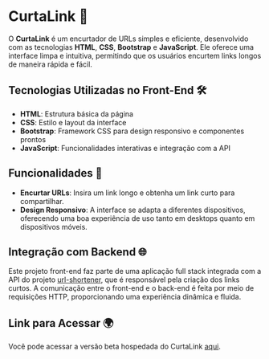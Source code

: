 # CurtaLink 🔗

O **CurtaLink** é um encurtador de URLs simples e eficiente, desenvolvido com as tecnologias **HTML**, **CSS**, **Bootstrap** e **JavaScript**. Ele oferece uma interface limpa e intuitiva, permitindo que os usuários encurtem links longos de maneira rápida e fácil.

## Tecnologias Utilizadas no Front-End 🛠️

- **HTML**: Estrutura básica da página
- **CSS**: Estilo e layout da interface
- **Bootstrap**: Framework CSS para design responsivo e componentes prontos
- **JavaScript**: Funcionalidades interativas e integração com a API

## Funcionalidades 🚀

- **Encurtar URLs**: Insira um link longo e obtenha um link curto para compartilhar.
- **Design Responsivo**: A interface se adapta a diferentes dispositivos, oferecendo uma boa experiência de uso tanto em desktops quanto em dispositivos móveis.

## Integração com Backend 🌐

Este projeto front-end faz parte de uma aplicação full stack integrada com a API do projeto [url-shortener](https://github.com/victorMarchiDev/url-shortener), que é responsável pela criação dos links curtos. A comunicação entre o front-end e o back-end é feita por meio de requisições HTTP, proporcionando uma experiência dinâmica e fluida.

## Link para Acessar 🌍

Você pode acessar a versão beta hospedada do CurtaLink [aqui](https://curta-link.vercel.app/).
